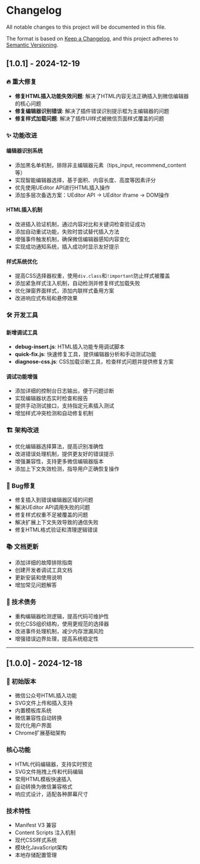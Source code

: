 # Changelog

All notable changes to this project will be documented in this file.

The format is based on [Keep a Changelog](https://keepachangelog.com/en/1.0.0/),
and this project adheres to [Semantic Versioning](https://semver.org/spec/v2.0.0.html).

## [1.0.1] - 2024-12-19

### 🔥 重大修复
- **修复HTML插入功能失效问题**: 解决了HTML内容无法正确插入到微信编辑器的核心问题
- **修复编辑器识别错误**: 解决了插件错误识别提示框为主编辑器的问题
- **修复样式加载问题**: 解决了插件UI样式被微信页面样式覆盖的问题

### ✨ 功能改进

#### 编辑器识别系统
- 添加黑名单机制，排除非主编辑器元素（tips_input, recommend_content等）
- 实现智能编辑器选择，基于面积、内容长度、高度等因素评分
- 优先使用UEditor API进行HTML插入操作
- 添加多层次备选方案：UEditor API → UEditor iframe → DOM操作

#### HTML插入机制
- 改进插入验证机制，通过内容对比和关键词检查验证成功
- 添加自动重试功能，失败时尝试替代插入方法
- 增强事件触发机制，确保微信编辑器感知内容变化
- 实现成功通知系统，插入成功时显示友好提示

#### 样式系统优化
- 提高CSS选择器权重，使用`div.class`和`!important`防止样式被覆盖
- 添加紧急样式注入机制，自动检测并修复样式加载失败
- 优化弹窗界面样式，添加内联样式备用方案
- 改进响应式布局和悬停效果

### 🛠️ 开发工具

#### 新增调试工具
- **debug-insert.js**: HTML插入功能专用调试脚本
- **quick-fix.js**: 快速修复工具，提供编辑器分析和手动测试功能
- **diagnose-css.js**: CSS加载诊断工具，检查样式问题并提供修复方案

#### 调试功能增强
- 添加详细的控制台日志输出，便于问题诊断
- 实现编辑器状态实时检查和报告
- 提供手动测试接口，支持指定元素插入测试
- 增加样式冲突检测和自动修复机制

### 🏗️ 架构改进
- 优化编辑器选择算法，提高识别准确性
- 改进错误处理机制，提供更友好的错误提示
- 增强兼容性，支持更多微信编辑器版本
- 添加上下文失效检测，指导用户正确恢复操作

### 🐛 Bug修复
- 修复插入到错误编辑器区域的问题
- 解决UEditor API调用失败的问题
- 修复样式权重不足被覆盖的问题
- 解决扩展上下文失效导致的通信失败
- 修复HTML格式验证和清理逻辑错误

### 📚 文档更新
- 添加详细的故障排除指南
- 创建开发者调试工具文档
- 更新安装和使用说明
- 增加常见问题解答

### 🔧 技术债务
- 重构编辑器检测逻辑，提高代码可维护性
- 优化CSS组织结构，使用更规范的选择器
- 改进事件处理机制，减少内存泄漏风险
- 增强错误边界处理，提高系统稳定性

---

## [1.0.0] - 2024-12-18

### 🎉 初始版本
- 微信公众号HTML插入功能
- SVG文件上传和插入支持
- 内置模板库系统
- 微信兼容性自动转换
- 现代化用户界面
- Chrome扩展基础架构

### 核心功能
- HTML代码编辑器，支持实时预览
- SVG文件拖拽上传和代码编辑
- 常用HTML模板快速插入
- 自动转换为微信兼容格式
- 响应式设计，适配各种屏幕尺寸

### 技术特性
- Manifest V3 兼容
- Content Scripts 注入机制
- 现代CSS样式系统
- 模块化JavaScript架构
- 本地存储配置管理 